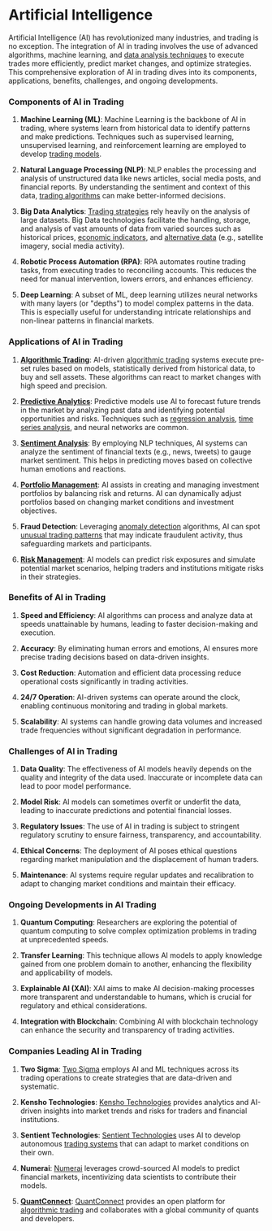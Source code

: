 # Artificial Intelligence

Artificial Intelligence (AI) has revolutionized many industries, and trading is no exception. The integration of AI in trading involves the use of advanced algorithms, machine learning, and [data analysis techniques](../d/data_analysis_techniques.md) to execute trades more efficiently, predict market changes, and optimize strategies. This comprehensive exploration of AI in trading dives into its components, applications, benefits, challenges, and ongoing developments.

### Components of AI in Trading

1. **Machine Learning (ML)**: 
   Machine Learning is the backbone of AI in trading, where systems learn from historical data to identify patterns and make predictions. Techniques such as supervised learning, unsupervised learning, and reinforcement learning are employed to develop [trading models](../t/trading_models.md).

2. **Natural Language Processing (NLP)**: 
   NLP enables the processing and analysis of unstructured data like news articles, social media posts, and financial reports. By understanding the sentiment and context of this data, [trading algorithms](../t/trading_algorithms.md) can make better-informed decisions.

3. **Big Data Analytics**: 
   [Trading strategies](../t/trading_strategies.md) rely heavily on the analysis of large datasets. Big Data technologies facilitate the handling, storage, and analysis of vast amounts of data from varied sources such as historical prices, [economic indicators](../e/economic_indicators.md), and [alternative data](../a/alternative_data.md) (e.g., satellite imagery, social media activity).

4. **Robotic Process Automation (RPA)**:
   RPA automates routine trading tasks, from executing trades to reconciling accounts. This reduces the need for manual intervention, lowers errors, and enhances efficiency.

5. **Deep Learning**:
   A subset of ML, deep learning utilizes neural networks with many layers (or "depths") to model complex patterns in the data. This is especially useful for understanding intricate relationships and non-linear patterns in financial markets.

### Applications of AI in Trading

1. **[Algorithmic Trading](../a/algorithmic_trading.md)**: 
   AI-driven [algorithmic trading](../a/algorithmic_trading.md) systems execute pre-set rules based on models, statistically derived from historical data, to buy and sell assets. These algorithms can react to market changes with high speed and precision.

2. **[Predictive Analytics](../p/predictive_analytics.md)**:
   Predictive models use AI to forecast future trends in the market by analyzing past data and identifying potential opportunities and risks. Techniques such as [regression analysis](../r/regression_analysis.md), [time series analysis](../t/time_series_analysis.md), and neural networks are common.

3. **[Sentiment Analysis](../s/sentiment_analysis.md)**:
   By employing NLP techniques, AI systems can analyze the sentiment of financial texts (e.g., news, tweets) to gauge market sentiment. This helps in predicting moves based on collective human emotions and reactions.

4. **[Portfolio Management](../p/portfolio_management.md)**: 
   AI assists in creating and managing investment portfolios by balancing risk and returns. AI can dynamically adjust portfolios based on changing market conditions and investment objectives.

5. **Fraud Detection**:
   Leveraging [anomaly detection](../a/anomaly_detection.md) algorithms, AI can spot [unusual trading patterns](../u/unusual_trading_patterns.md) that may indicate fraudulent activity, thus safeguarding markets and participants.

6. **[Risk Management](../r/risk_management.md)**: 
   AI models can predict risk exposures and simulate potential market scenarios, helping traders and institutions mitigate risks in their strategies.

### Benefits of AI in Trading

1. **Speed and Efficiency**:
   AI algorithms can process and analyze data at speeds unattainable by humans, leading to faster decision-making and execution.

2. **Accuracy**:
   By eliminating human errors and emotions, AI ensures more precise trading decisions based on data-driven insights.

3. **Cost Reduction**:
   Automation and efficient data processing reduce operational costs significantly in trading activities.

4. **24/7 Operation**:
   AI-driven systems can operate around the clock, enabling continuous monitoring and trading in global markets.

5. **Scalability**:
   AI systems can handle growing data volumes and increased trade frequencies without significant degradation in performance.

### Challenges of AI in Trading

1. **Data Quality**:
   The effectiveness of AI models heavily depends on the quality and integrity of the data used. Inaccurate or incomplete data can lead to poor model performance.

2. **Model Risk**:
   AI models can sometimes overfit or underfit the data, leading to inaccurate predictions and potential financial losses.

3. **Regulatory Issues**:
   The use of AI in trading is subject to stringent regulatory scrutiny to ensure fairness, transparency, and accountability.

4. **Ethical Concerns**:
   The deployment of AI poses ethical questions regarding market manipulation and the displacement of human traders.

5. **Maintenance**:
   AI systems require regular updates and recalibration to adapt to changing market conditions and maintain their efficacy.

### Ongoing Developments in AI Trading

1. **Quantum Computing**:
   Researchers are exploring the potential of quantum computing to solve complex optimization problems in trading at unprecedented speeds.

2. **Transfer Learning**:
   This technique allows AI models to apply knowledge gained from one problem domain to another, enhancing the flexibility and applicability of models.

3. **Explainable AI (XAI)**:
   XAI aims to make AI decision-making processes more transparent and understandable to humans, which is crucial for regulatory and ethical considerations.

4. **Integration with Blockchain**:
   Combining AI with blockchain technology can enhance the security and transparency of trading activities.

### Companies Leading AI in Trading

1. **Two Sigma**:
   [Two Sigma](https://www.twosigma.com/) employs AI and ML techniques across its trading operations to create strategies that are data-driven and systematic.

2. **Kensho Technologies**:
   [Kensho Technologies](https://www.kensho.com/) provides analytics and AI-driven insights into market trends and risks for traders and financial institutions.

3. **Sentient Technologies**:
   [Sentient Technologies](https://www.sentient.ai/) uses AI to develop autonomous [trading systems](../t/trading_systems.md) that can adapt to market conditions on their own.

4. **Numerai**:
   [Numerai](https://numer.ai/) leverages crowd-sourced AI models to predict financial markets, incentivizing data scientists to contribute their models.

5. **[QuantConnect](../q/quantconnect.md)**:
   [QuantConnect](https://www.quantconnect.com/) provides an open platform for [algorithmic trading](../a/algorithmic_trading.md) and collaborates with a global community of quants and developers.